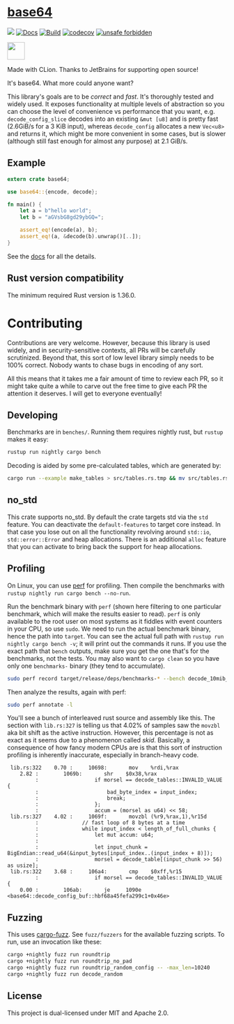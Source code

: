 [base64](https://crates.io/crates/base64)
===

[![](https://img.shields.io/crates/v/base64.svg)](https://crates.io/crates/base64) [![Docs](https://docs.rs/base64/badge.svg)](https://docs.rs/base64) [![Build](https://travis-ci.org/marshallpierce/rust-base64.svg?branch=master)](https://travis-ci.org/marshallpierce/rust-base64) [![codecov](https://codecov.io/gh/marshallpierce/rust-base64/branch/master/graph/badge.svg)](https://codecov.io/gh/marshallpierce/rust-base64) [![unsafe forbidden](https://img.shields.io/badge/unsafe-forbidden-success.svg)](https://github.com/rust-secure-code/safety-dance/)

<a href="https://www.jetbrains.com/?from=rust-base64"><img src="/icon_CLion.svg" height="40px"/></a>

Made with CLion. Thanks to JetBrains for supporting open source!

It's base64. What more could anyone want?

This library's goals are to be *correct* and *fast*. It's thoroughly tested and widely used. It exposes functionality at multiple levels of abstraction so you can choose the level of convenience vs performance that you want, e.g. `decode_config_slice` decodes into an existing `&mut [u8]` and is pretty fast (2.6GiB/s for a 3 KiB input), whereas `decode_config` allocates a new `Vec<u8>` and returns it, which might be more convenient in some cases, but is slower (although still fast enough for almost any purpose) at 2.1 GiB/s.

Example
---

```rust
extern crate base64;

use base64::{encode, decode};

fn main() {
    let a = b"hello world";
    let b = "aGVsbG8gd29ybGQ=";

    assert_eq!(encode(a), b);
    assert_eq!(a, &decode(b).unwrap()[..]);
}
```

See the [docs](https://docs.rs/base64) for all the details.

Rust version compatibility
---

The minimum required Rust version is 1.36.0.

# Contributing

Contributions are very welcome. However, because this library is used widely, and in security-sensitive contexts, all PRs will be carefully scrutinized. Beyond that, this sort of low level library simply needs to be 100% correct. Nobody wants to chase bugs in encoding of any sort.

All this means that it takes me a fair amount of time to review each PR, so it might take quite a while to carve out the free time to give each PR the attention it deserves. I will get to everyone eventually!

Developing
---

Benchmarks are in `benches/`. Running them requires nightly rust, but `rustup` makes it easy:

```bash
rustup run nightly cargo bench
```

Decoding is aided by some pre-calculated tables, which are generated by:

```bash
cargo run --example make_tables > src/tables.rs.tmp && mv src/tables.rs.tmp src/tables.rs
```

no_std
---

This crate supports no_std. By default the crate targets std via the `std` feature. You can deactivate the `default-features` to target core instead. In that case you lose out on all the functionality revolving around `std::io`, `std::error::Error` and heap allocations. There is an additional `alloc` feature that you can activate to bring back the support for heap allocations.

Profiling
---

On Linux, you can use [perf](https://perf.wiki.kernel.org/index.php/Main_Page) for profiling. Then compile the benchmarks with `rustup nightly run cargo bench --no-run`.

Run the benchmark binary with `perf` (shown here filtering to one particular benchmark, which will make the results easier to read). `perf` is only available to the root user on most systems as it fiddles with event counters in your CPU, so use `sudo`. We need to run the actual benchmark binary, hence the path into `target`. You can see the actual full path with `rustup run nightly cargo bench -v`; it will print out the commands it runs. If you use the exact path that `bench` outputs, make sure you get the one that's for the benchmarks, not the tests. You may also want to `cargo clean` so you have only one `benchmarks-` binary (they tend to accumulate).

```bash
sudo perf record target/release/deps/benchmarks-* --bench decode_10mib_reuse
```

Then analyze the results, again with perf:

```bash
sudo perf annotate -l
```

You'll see a bunch of interleaved rust source and assembly like this. The section with `lib.rs:327` is telling us that 4.02% of samples saw the `movzbl` aka bit shift as the active instruction. However, this percentage is not as exact as it seems due to a phenomenon called *skid*. Basically, a consequence of how fancy modern CPUs are is that this sort of instruction profiling is inherently inaccurate, especially in branch-heavy code.

```text
 lib.rs:322    0.70 :     10698:       mov    %rdi,%rax
    2.82 :        1069b:       shr    $0x38,%rax
         :                  if morsel == decode_tables::INVALID_VALUE {
         :                      bad_byte_index = input_index;
         :                      break;
         :                  };
         :                  accum = (morsel as u64) << 58;
 lib.rs:327    4.02 :     1069f:       movzbl (%r9,%rax,1),%r15d
         :              // fast loop of 8 bytes at a time
         :              while input_index < length_of_full_chunks {
         :                  let mut accum: u64;
         :
         :                  let input_chunk = BigEndian::read_u64(&input_bytes[input_index..(input_index + 8)]);
         :                  morsel = decode_table[(input_chunk >> 56) as usize];
 lib.rs:322    3.68 :     106a4:       cmp    $0xff,%r15
         :                  if morsel == decode_tables::INVALID_VALUE {
    0.00 :        106ab:       je     1090e <base64::decode_config_buf::hbf68a45fefa299c1+0x46e>
```


Fuzzing
---

This uses [cargo-fuzz](https://github.com/rust-fuzz/cargo-fuzz). See `fuzz/fuzzers` for the available fuzzing scripts. To run, use an invocation like these:

```bash
cargo +nightly fuzz run roundtrip
cargo +nightly fuzz run roundtrip_no_pad
cargo +nightly fuzz run roundtrip_random_config -- -max_len=10240
cargo +nightly fuzz run decode_random
```


License
---

This project is dual-licensed under MIT and Apache 2.0.
